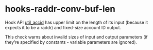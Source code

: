 # hooks-raddr-conv-buf-len

Hook API [util_accid](https://xrpl-hooks.readme.io//reference/util_accid) has upper limit on the length of its input (because it expects it to be a raddr) and fixed-size account ID output.

This check warns about invalid sizes of input and output parameters (if they're specified by constants - variable parameters are ignored).
